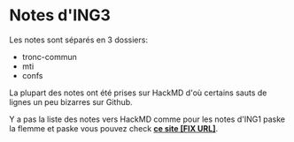 # Notes d'ING3
Les notes sont séparés en 3 dossiers:
- tronc-commun
- mti
- confs

La plupart des notes ont été prises sur HackMD d'où certains sauts de lignes un peu bizarres sur Github.

Y a pas la liste des notes vers HackMD comme pour les notes d'ING1 paske la flemme et paske vous pouvez check **[ce site [FIX URL]]()**.